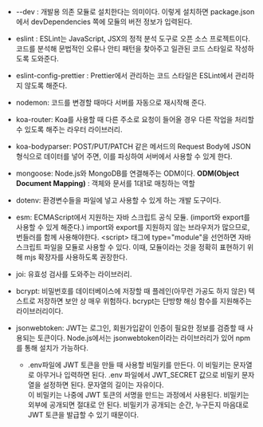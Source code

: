- --dev : 개발용 의존 모듈로 설치한다는 의미이다. 이렇게 설치하면 package.json에서 devDependencies 쪽에 모듈의 버전 정보가 입력된다.

- eslint : ESLint는 JavaScript, JSX의 정적 분석 도구로 오픈 소스 프로젝트이다. 코드를 분석해 문법적인 오류나 안티 패턴을 찾아주고 일관된 코드 스타일로 작성하도록 도와준다.

- eslint-config-prettier : Prettier에서 관리하는 코드 스타일은 ESLint에서 관리하지 않도록 해준다.

- nodemon: 코드를 변경할 때마다 서버를 자동으로 재시작해 준다.

- koa-router: Koa를 사용할 때 다른 주소로 요청이 들어올 경우 다른 작업을 처리할 수 있도록 해주는 라우터 라이브러리.

- koa-bodyparser: POST/PUT/PATCH 같은 메서드의 Request Body에 JSON 형식으로 데이터를 넣어 주면, 이를 파싱하여 서버에서 사용할 수 있게 한다.

- mongoose: Node.js와 MongoDB를 연결해주는 ODM이다. **ODM(Object Document Mapping)** : 객체와 문서를 1대1로 매칭하는 역할

- dotenv: 환경변수들을 파일에 넣고 사용할 수 있게 하는 개발 도구이다.

- esm: ECMAScript에서 지원하는 자바 스크립트 공식 모듈.
  (import와 export를 사용할 수 있게 해준다.)
  import와 export를 지원하지 않는 브라우저가 많으므로, 번들러를 함께 사용해야한다.
  \<script> 태그에 type="module"을 선언하면 자바스크립트 파일을 모듈로 사용할 수 있다. 이때, 모듈이라는 것을 정확히 표현하기 위해 mjs 확장자를 사용하도록 권장한다.

- joi: 유효성 검사를 도와주는 라이브러리.

- bcrypt: 비밀번호를 데이터베이스에 저장할 때 플레인(아무런 가공도 하지 않은) 텍스트로 저장하면 보안 상 매우 위험하다. bcrypt는 단방향 해싱 함수를 지원해주는 라이브러리이다.

- jsonwebtoken: JWT는 로그인, 회원가입같이 인증이 필요한 정보를 검증할 때 사용되는 토큰이다. Node.js에서는 jsonwebtoken이라는 라이브러리가 있어 npm 를 통해 설치가 가능하다.
  - .env파일에 JWT 토큰을 만들 때 사용할 비밀키를 만든다. 이 비밀키는 문자열로 아무거나 입력하면 된다. .env 파일에서 JWT_SECRET 값으로 비밀키 문자열을 설정하면 된다. 문자열의 길이는 자유이다.  
    이 비밀키는 나중에 JWT 토큰의 서명을 만드는 과정에서 사용된다. 비밀키는 외부에 공개되면 절대로 안 된다. 비밀키가 공개되는 순간, 누구든지 마음대로 JWT 토큰을 발급할 수 있기 때문이다.
